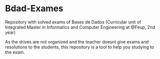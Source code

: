 # Bdad-Exames
Repository with solved exams of Bases de Dados (Curricular unit of Integrated Master in Informatics and Computer Engineering at @Feup, 2nd year) 

As the drives are not organized and the teacher doesnt give exams and resolutions to the students, this repository is a tool to help you studying to the exam.
